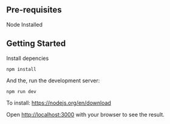 
## Pre-requisites

Node Installed

  

## Getting Started

Install depencies

`npm install`

  

And the, run the development server:

`npm run dev`

To install:
https://nodejs.org/en/download
  
  

Open [http://localhost:3000](http://localhost:3000) with your browser to see the result.